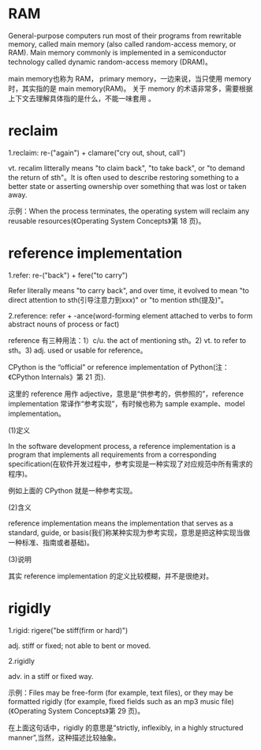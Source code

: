 # RAM

General-purpose computers run most of their programs from rewritable memory, called main memory (also called random-access memory, or RAM). Main memory commonly is implemented in a semiconductor technology called dynamic random-access memory (DRAM)。

main memory也称为 RAM， primary memory，一边来说，当只使用 memory 时，其实指的是 main memory(RAM)。 关于 memory 的术语非常多，需要根据上下文去理解具体指的是什么，不能一味套用 。

# reclaim

1.reclaim: re-("again") + clamare("cry out, shout, call")

vt. recalim litterally means "to claim back", "to take back", or "to demand the return of sth"。It is often used to describe restoring something to a better state  or asserting ownership over something that was lost or taken away.

示例：When the process terminates, the operating system will reclaim any reusable resources(《Operating System Concepts》第 18 页)。

# reference implementation

1.refer: re-("back") + fere("to carry")

Refer literally means "to carry back", and over time, it evolved to mean "to direct attention to sth(引导注意力到xxx)" or "to mention sth(提及)"。

2.reference: refer + -ance(word-forming element attached to verbs to form abstract nouns of process or fact)

reference 有三种用法：1）c/u. the act of mentioning sth。2) vt. to refer to sth。3) adj. used or usable for reference。

CPython is the “official” or reference implementation of Python(注：《CPython Internals》第 21 页).

这里的 reference 用作 adjective，意思是“供参考的，供参照的”，reference implementation 常译作“参考实现”，有时候也称为 sample example、model implementation。

(1)定义

In the software development process, a reference implementation is a program that implements all requirements from a corresponding specification(在软件开发过程中，参考实现是一种实现了对应规范中所有需求的程序)。

例如上面的 CPython 就是一种参考实现。

(2)含义

reference implementation means the implementation that serves as a standard, guide, or basis(我们称某种实现为参考实现，意思是把这种实现当做一种标准、指南或者基础)。

(3)说明

其实 reference implementation 的定义比较模糊，并不是很绝对。

# rigidly

1.rigid: rigere("be stiff(firm or hard)")

adj. stiff or fixed; not able to bent or moved.

2.rigidly

adv. in a stiff or fixed way.

示例：Files may be free-form (for example, text files), or they may be formatted rigidly (for example, fixed fields such as an mp3 music file)(《Operating System Concepts》第 29 页)。

在上面这句话中，rigidly 的意思是“strictly, inflexibly, in a highly structured manner”,当然，这种描述比较抽象。